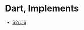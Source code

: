 Dart, Implements
=====================


- [S2/L16](https://www.youtube.com/watch?v=WSgcKk1symw&list=PLCKuOXG0bPi0sIn-nDsi7ma9OV6MEMkxj&index=22)